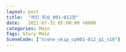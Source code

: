 ```yaml
---
layout: post
title:  "메인_회상_001~012장"
date:   2021-07-31 05:00:00 +0000
categories: Main
Tags: Story Main
SceneCode: ["scene_skip_cp001-012_q1_s10"]
---
```

